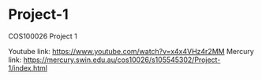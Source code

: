 # Project-1
COS100026 Project 1

Youtube link: https://www.youtube.com/watch?v=x4x4VHz4r2MM
Mercury link: https://mercury.swin.edu.au/cos10026/s105545302/Project-1/index.html

